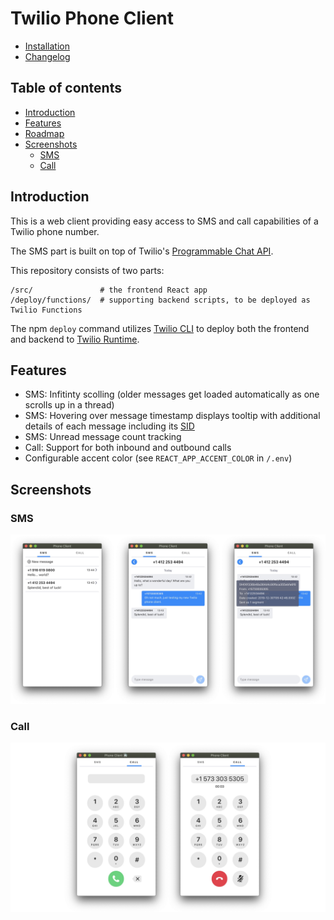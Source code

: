 # Twilio Phone Client

- [Installation](./INSTALL.md)
- [Changelog](./CHANGELOG.md)

## Table of contents

- [Introduction](#introduction)
- [Features](#features)
- [Roadmap](#roadmap)
- [Screenshots](#screenshots)
  - [SMS](#sms)
  - [Call](#call)

## Introduction

This is a web client providing easy access to SMS and call capabilities of a Twilio phone number.

The SMS part is built on top of Twilio's [Programmable Chat API](https://www.twilio.com/docs/chat).

This repository consists of two parts:

```
/src/               # the frontend React app
/deploy/functions/  # supporting backend scripts, to be deployed as Twilio Functions
```

The npm `deploy` command utilizes [Twilio CLI](https://www.twilio.com/docs/twilio-cli/quickstart) to deploy both the frontend and backend to [Twilio Runtime](https://www.twilio.com/docs/runtime/functions-assets-api).

## Features

- SMS: Infitinty scolling (older messages get loaded automatically as one scrolls up in a thread)
- SMS: Hovering over message timestamp displays tooltip with additional details of each message including its [SID](https://www.twilio.com/docs/glossary/what-is-a-sid)
- SMS: Unread message count tracking
- Call: Support for both inbound and outbound calls
- Configurable accent color (see `REACT_APP_ACCENT_COLOR` in `/.env`)

## Screenshots

### SMS

![SMS](./screenshots/sms.jpg)

### Call

![Call](./screenshots/call.jpg)
